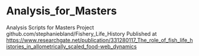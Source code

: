 # Analysis_for_Masters
Analysis Scripts for Masters Project github.com/stephaniebland/Fishery_Life_History
Published at https://www.researchgate.net/publication/331280117_The_role_of_fish_life_histories_in_allometrically_scaled_food-web_dynamics
